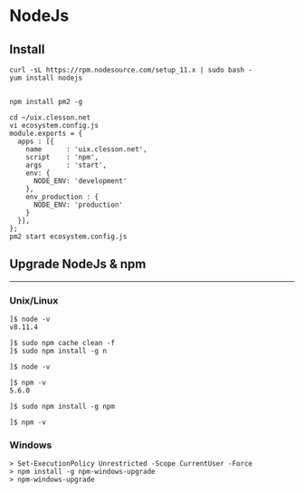 # NodeJs
## Install
```
curl -sL https://rpm.nodesource.com/setup_11.x | sudo bash -
yum install nodejs


npm install pm2 -g

cd ~/uix.clesson.net
vi ecosystem.config.js
module.exports = {
  apps : [{
    name      : 'uix.clesson.net',
    script    : 'npm',
    args      : 'start',
    env: {
      NODE_ENV: 'development'
    },
    env_production : {
      NODE_ENV: 'production'
    }
  }],
};
pm2 start ecosystem.config.js
```

## Upgrade NodeJs & npm
---
### Unix/Linux
```console
]$ node -v
v8.11.4

]$ sudo npm cache clean -f
]$ sudo npm install -g n

]$ node -v

```

```console
]$ npm -v
5.6.0

]$ sudo npm install -g npm

]$ npm -v
```

### Windows
```console
> Set-ExecutionPolicy Unrestricted -Scope CurrentUser -Force
> npm install -g npm-windows-upgrade
> npm-windows-upgrade
```
